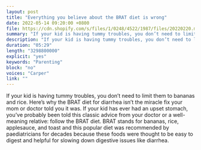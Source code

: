 ```yaml
---
layout: post
title: "Everything you believe about the BRAT diet is wrong"
date: 2022-05-14 09:20:00 +0800
file: https://cdn.shopify.com/s/files/1/0248/4522/1987/files/20220220.mp3?v=1645496825
summary: "If your kid is having tummy troubles, you don’t need to limit them to bananas and rice. Here’s why the BRAT diet for diarrhea isn’t the miracle fix your mom or doctor told you it was. If your kid has ever had an upset stomach, you’ve probably been told this classic advice from your doctor or a well-meaning relative: follow the BRAT diet. BRAT stands for bananas, rice, applesauce, and toast and this popular diet was recommended by paediatricians for decades because these foods were thought to be easy to digest and helpful for slowing down digestive issues like diarrhea."
description: "If your kid is having tummy troubles, you don’t need to limit them to bananas and rice. Here’s why the BRAT diet for diarrhea isn’t the miracle fix your mom or doctor told you it was. If your kid has ever had an upset stomach, you’ve probably been told this classic advice from your doctor or a well-meaning relative: follow the BRAT diet. BRAT stands for bananas, rice, applesauce, and toast and this popular diet was recommended by paediatricians for decades because these foods were thought to be easy to digest and helpful for slowing down digestive issues like diarrhea."
duration: "05:29"
length: "3298800000"
explicit: "yes"
keywords: "Parenting"
block: "no"
voices: "Carper"
link: ""
---
```


If your kid is having tummy troubles, you don’t need to limit them to bananas and rice. Here’s why the BRAT diet for diarrhea isn’t the miracle fix your mom or doctor told you it was. If your kid has ever had an upset stomach, you’ve probably been told this classic advice from your doctor or a well-meaning relative: follow the BRAT diet. BRAT stands for bananas, rice, applesauce, and toast and this popular diet was recommended by paediatricians for decades because these foods were thought to be easy to digest and helpful for slowing down digestive issues like diarrhea.
